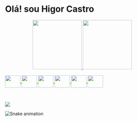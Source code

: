  <h1> Olá! sou Higor Castro</h1>
 
<div align="center">
  <a href="https://github.com/Higor-Castor">
  <img height="160em" src="https://github-readme-stats.vercel.app/api?username=Higor-Castor&show_icons=true&theme=radical&include_all_commits=true&count_private=true"/>
  <img height="160em" src="https://github-readme-stats.vercel.app/api/top-langs/?username=Higor-Castor&layout=compact&langs_count=7&theme=radical"/>

</div>

<div style="display: inline_block"><br>
   <img align="center"  height="40px" width="50px"  src="https://cdn.jsdelivr.net/gh/devicons/devicon/icons/html5/html5-original.svg" />
   <img align="center"  height="40px" width="50px" src="https://cdn.jsdelivr.net/gh/devicons/devicon/icons/css3/css3-original-wordmark.svg" />
   <img align="center"  height="40px" width="50px" src="https://cdn.jsdelivr.net/gh/devicons/devicon/icons/javascript/javascript-original.svg" />
   <img align="center"  height="40px" width="50px" src="https://cdn.jsdelivr.net/gh/devicons/devicon/icons/git/git-original-wordmark.svg" />
   <img  align="center"  height="40px" width="50px" src="https://cdn.jsdelivr.net/gh/devicons/devicon/icons/github/github-original-wordmark.svg" /> 
   <img  align="center"  height="40px" width="50px" src="https://cdn.jsdelivr.net/gh/devicons/devicon/icons/python/python-original-wordmark.svg" />    
</div>

##

<div style="display: inline_block" ><br>
 <a href="https://www.linkedin.com/in/higor-castro-97827a21b/" target="_blank"><img src="https://img.shields.io/badge/-LinkedIn-%230077B5?style=for-the-badge&logo=linkedin&logoColor=white" target="_blank"></a> 
 
 
 

 
  ![Snake animation](https://github.com/ubiratan-motta/ubiratan-motta/blob/output/github-contribution-grid-snake.svg)
  
  
</div>

##
